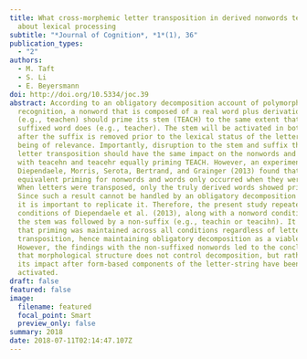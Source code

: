 ```yaml
---
title: What cross-morphemic letter transposition in derived nonwords tells us
  about lexical processing
subtitle: "*Journal of Cognition*, *1*(1), 36"
publication_types:
  - "2"
authors:
  - M. Taft
  - S. Li
  - E. Beyersmann
doi: http://doi.org/10.5334/joc.39
abstract: According to an obligatory decomposition account of polymorphemic word
  recognition, a nonword that is composed of a real word plus derivational affix
  (e.g., teachen) should prime its stem (TEACH) to the same extent that a truly
  suffixed word does (e.g., teacher). The stem will be activated in both cases
  after the suffix is removed prior to the lexical status of the letter-string
  being of relevance. Importantly, disruption to the stem and suffix through
  letter transposition should have the same impact on the nonwords and words,
  with teacehn and teacehr equally priming TEACH. However, an experiment by
  Diependaele, Morris, Serota, Bertrand, and Grainger (2013) found that the
  equivalent priming for nonwords and words only occurred when they were intact.
  When letters were transposed, only the truly derived words showed priming.
  Since such a result cannot be handled by an obligatory decomposition account,
  it is important to replicate it. Therefore, the present study repeated the
  conditions of Diependaele et al. (2013), along with a nonword condition where
  the stem was followed by a non-suffix (e.g., teachin or teacihn). It was found
  that priming was maintained across all conditions regardless of letter
  transposition, hence maintaining obligatory decomposition as a viable account.
  However, the findings with the non-suffixed nonwords led to the conclusion
  that morphological structure does not control decomposition, but rather, has
  its impact after form-based components of the letter-string have been
  activated.
draft: false
featured: false
image:
  filename: featured
  focal_point: Smart
  preview_only: false
summary: 2﻿018
date: 2018-07-11T02:14:47.107Z
---
```

